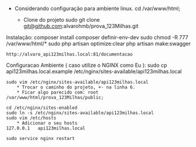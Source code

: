 * Considerando configuração para ambiente linux.
    cd /var/www/html;

    * Clone do projeto
        sudo git clone git@github.com:alvarohmb/prova_123Milhas.git

Instalação:
    composer install
    composer definir-env-dev
    sudo chmod -R 777 /var/www/html/*
    sudo php artisan optimize:clear
    php artisan make:swagger

    http://alvaro_api123milhas.local:81/documentacao

Configuracao Ambiente ( caso utilize o NGINX como Eu ):
    sudo cp api123milhas.local.example /etc/nginx/sites-available/api123milhas.local

    sudo vim /etc/nginx/sites-available/api123milhas.local
        * Trocar o caminho do projeto, +- na linha 6.
        * Ficar algo parecido com: root /var/www/html/prova_123Milhas/public;

    cd /etc/nginx/sites-enabled
    sudo ln -s /etc/nginx/sites-available/api123milhas.local
    sudo vim /etc/hosts
        * Adicionar o seu hosts
    127.0.0.1   api123milhas.local

    sudo service nginx restart